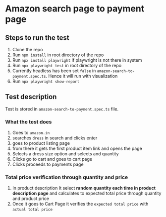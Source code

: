 # Amazon search page to payment page

## Steps to run the test 

1. Clone the repo
2. Run `npm install` in root directory of the repo
3. Run `npx install playwright` if playwright is not there in system
4. Run `npx playwright test` in root directory of the repo
5. Currently headless has been set `false` in `amazon-search-to-payment.spec.ts`. Hence it will run with visualization
6. Run `npx playwright show-report`

## Test description

Test is stored in `amazon-search-to-payment.spec.ts` file.

### What the test does

1. Goes to `amazon.in`
2. searches `dress` in search and clicks enter
3. goes to product listing page
4. from there it gets the first product item link and opens the page 
5. Selects a dress size option and selects and quantity
6. Clicks go to cart and goes to cart page 
7. Clicks proceeds to payments page

### Total price verification through quantity and price

1. In product description It select **random quantity each time in product description page** and calculates to expected total price through quantity and product price
2. Once it goes to Cart Page it verifies the `expected total price` with `actual total price`